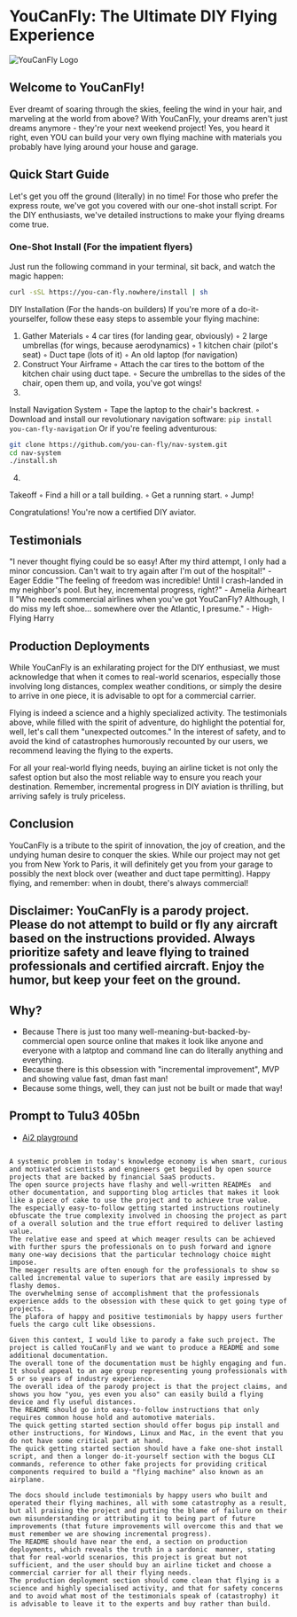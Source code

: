 # YouCanFly: The Ultimate DIY Flying Experience

![YouCanFly Logo](https://via.placeholder.com/150/0000FF/FFFFFF?text=YouCanFly)

## Welcome to YouCanFly!
Ever dreamt of soaring through the skies, feeling the wind in your hair, and marveling at the world from above? 
With YouCanFly, your dreams aren't just dreams anymore - they're your next weekend project! 
Yes, you heard it right, even YOU can build your very own flying machine with materials you probably have lying around your house and garage.

## Quick Start Guide

Let's get you off the ground (literally) in no time! For those who prefer the express route, we've got you covered with our one-shot install script. For the DIY enthusiasts, we've detailed instructions to make your flying dreams come true.

### One-Shot Install (For the impatient flyers)

Just run the following command in your terminal, sit back, and watch the magic happen:

```sh
curl -sSL https://you-can-fly.nowhere/install | sh
```

DIY Installation (For the hands-on builders)
If you're more of a do-it-yourselfer, follow these easy steps to assemble your flying machine:

1.  Gather Materials
    ◦ 4 car tires (for landing gear, obviously)
    ◦ 2 large umbrellas (for wings, because aerodynamics)
    ◦ 1 kitchen chair (pilot's seat)
    ◦ Duct tape (lots of it)
    ◦ An old laptop (for navigation)
2.  Construct Your Airframe
    ◦ Attach the car tires to the bottom of the kitchen chair using duct tape.
    ◦ Secure the umbrellas to the sides of the chair, open them up, and voila, you've got wings!
3.
Install Navigation System
    ◦ Tape the laptop to the chair's backrest.
    ◦ Download and install our revolutionary navigation software:
`pip install you-can-fly-navigation` Or if you're feeling adventurous:

```bash
git clone https://github.com/you-can-fly/nav-system.git
cd nav-system
./install.sh
```
4.  
Takeoff
◦ Find a hill or a tall building.
◦ Get a running start.
◦ Jump!

Congratulations! You're now a certified DIY aviator.

## Testimonials
"I never thought flying could be so easy! After my third attempt, I only had a minor concussion. Can't wait to try again after I'm out of the hospital!" - Eager Eddie
"The feeling of freedom was incredible! Until I crash-landed in my neighbor's pool. But hey, incremental progress, right?" - Amelia Airheart II
"Who needs commercial airlines when you've got YouCanFly? Although, I do miss my left shoe... somewhere over the Atlantic, I presume." - High-Flying Harry

## Production Deployments
While YouCanFly is an exhilarating project for the DIY enthusiast, we must acknowledge that when it comes to real-world scenarios, especially those involving long distances, complex weather conditions, or simply the desire to arrive in one piece, it is advisable to 
opt for a commercial carrier.

Flying is indeed a science and a highly specialized activity. 
The testimonials above, while filled with the spirit of adventure, do highlight the potential for, well, let's call them "unexpected outcomes." 
In the interest of safety, and to avoid the kind of catastrophes humorously recounted by our users, we recommend leaving the flying to the experts.

For all your real-world flying needs, buying an airline ticket is not only the safest option but also the most reliable way to ensure you reach your destination. Remember, incremental progress in DIY aviation is thrilling, but arriving safely is truly priceless.

## Conclusion
YouCanFly is a tribute to the spirit of innovation, the joy of creation, and the undying human desire to conquer the skies. 
While our project may not get you from New York to Paris, it will definitely get you from your garage to possibly the next block over (weather and duct tape permitting).
Happy flying, and remember: when in doubt, there's always commercial!
 
## Disclaimer: YouCanFly is a parody project. Please do not attempt to build or fly any aircraft based on the instructions provided. Always prioritize safety and leave flying to trained professionals and certified aircraft. Enjoy the humor, but keep your feet on the ground.


## Why?
* Because There is just too many  well-meaning-but-backed-by-commercial open source online that makes it look like anyone and everyone with a latptop and command line can do literally anything and everything.
* Because there is this obsession with "incremental improvement", MVP and showing value fast, dman fast man!
* Because  some things, well, they can just not be built or made that way!


## Prompt to Tulu3 405bn
* [Ai2 playground](https://playground.allenai.org)

```

A systemic problem in today's knowledge economy is when smart, curious and motivated scientists and engineers get beguiled by open source projects that are backed by financial SaaS products.
The open source projects have flashy and well-written READMEs  and other documentation, and supporting blog articles that makes it look like a piece of cake to use the project and to achieve true value.
The especially easy-to-follow getting started instructions routinely obfuscate the true complexity involved in choosing the project as part of a overall solution and the true effort required to deliver lasting value.
The relative ease and speed at which meager results can be achieved with further spurs the professionals on to push forward and ignore many one-way decisions that the particular technology choice might impose.
The meager results are often enough for the professionals to show so called incremental value to superiors that are easily impressed by flashy demos.
The overwhelming sense of accomplishment that the professionals experience adds to the obsession with these quick to get going type of projects.
The plafora of happy and positive testimonials by happy users further fuels the cargo cult like obsessions.

Given this context, I would like to parody a fake such project. The project is called YouCanFly and we want to produce a README and some additional documentation.
The overall tone of the documentation must be highly engaging and fun. It should appeal to an age group representing young professionals with 5 or so years of industry experience.
The overall idea of the parody project is that the project claims, and shows you how "you, yes even you also" can easily build a flying device and fly useful distances.
The README should go into easy-to-follow instructions that only requires common house hold and automotive materials.
The quick getting started section should offer bogus pip install and other instructions, for Windows, Linux and Mac, in the event that you do not have some critical part at hand.
The quick getting started section should have a fake one-shot install script, and then a longer do-it-yourself section with the bogus CLI commands, reference to other fake projects for providing critical components required to build a "flying machine" also known as an airplane.

The docs should include testimonials by happy users who built and operated their flying machines, all with some catastrophy as a result, but all praising the project and putting the blame of failure on their own misunderstanding or attributing it to being part of future improvements (that future improvements will overcome this and that we must remember we are showing incremental progress).
The README should have near the end, a section on production deployments, which reveals the truth in a sardonic  manner, stating that for real-world scenarios, this project is great but not sufficient, and the user should buy an airline ticket and choose a commercial carrier for all their flying needs.
The production deployment section should come clean that flying is a science and highly specialised activity, and that for safety concerns and to avoid what most of the testimonials speak of (catastrophy) it is advisable to leave it to the experts and buy rather than build.
```
